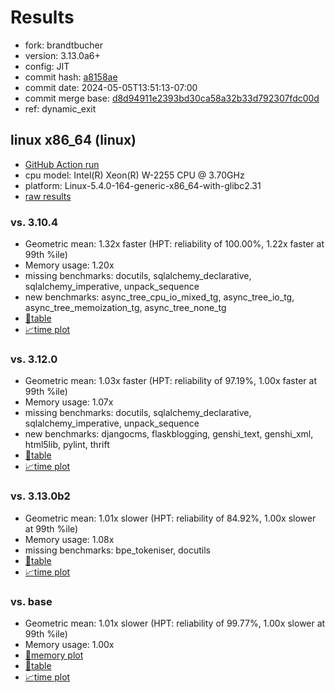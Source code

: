 # Results

- fork: brandtbucher
- version: 3.13.0a6+
- config: JIT
- commit hash: [a8158ae](https://github.com/brandtbucher/cpython/commit/a8158ae)
- commit date: 2024-05-05T13:51:13-07:00
- commit merge base: [d8d94911e2393bd30ca58a32b33d792307fdc00d](https://github.com/brandtbucher/cpython/commit/d8d94911e2393bd30ca58a32b33d792307fdc00d)
- ref: dynamic_exit

## linux x86_64 (linux)

- [GitHub Action run](https://github.com/faster-cpython/benchmarking/actions/runs/8961097755)
- cpu model: Intel(R) Xeon(R) W-2255 CPU @ 3.70GHz
- platform: Linux-5.4.0-164-generic-x86_64-with-glibc2.31
- [raw results](bm-20240505-linux-x86_64-brandtbucher-dynamic_exit-3.13.0a6%2B-a8158ae.json)

### vs. 3.10.4

- Geometric mean: 1.32x faster (HPT: reliability of 100.00%, 1.22x faster at 99th %ile)
- Memory usage: 1.20x
- missing benchmarks: docutils, sqlalchemy_declarative, sqlalchemy_imperative, unpack_sequence
- new benchmarks: async_tree_cpu_io_mixed_tg, async_tree_io_tg, async_tree_memoization_tg, async_tree_none_tg
- [📄table](bm-20240505-linux-x86_64-brandtbucher-dynamic_exit-3.13.0a6%2B-a8158ae-vs-3.10.4.md)
- [📈time plot](bm-20240505-linux-x86_64-brandtbucher-dynamic_exit-3.13.0a6%2B-a8158ae-vs-3.10.4.svg)

### vs. 3.12.0

- Geometric mean: 1.03x faster (HPT: reliability of 97.19%, 1.00x faster at 99th %ile)
- Memory usage: 1.07x
- missing benchmarks: docutils, sqlalchemy_declarative, sqlalchemy_imperative, unpack_sequence
- new benchmarks: djangocms, flaskblogging, genshi_text, genshi_xml, html5lib, pylint, thrift
- [📄table](bm-20240505-linux-x86_64-brandtbucher-dynamic_exit-3.13.0a6%2B-a8158ae-vs-3.12.0.md)
- [📈time plot](bm-20240505-linux-x86_64-brandtbucher-dynamic_exit-3.13.0a6%2B-a8158ae-vs-3.12.0.svg)

### vs. 3.13.0b2

- Geometric mean: 1.01x slower (HPT: reliability of 84.92%, 1.00x slower at 99th %ile)
- Memory usage: 1.08x
- missing benchmarks: bpe_tokeniser, docutils
- [📄table](bm-20240505-linux-x86_64-brandtbucher-dynamic_exit-3.13.0a6%2B-a8158ae-vs-3.13.0b2.md)
- [📈time plot](bm-20240505-linux-x86_64-brandtbucher-dynamic_exit-3.13.0a6%2B-a8158ae-vs-3.13.0b2.svg)

### vs. base

- Geometric mean: 1.01x slower (HPT: reliability of 99.77%, 1.00x slower at 99th %ile)
- Memory usage: 1.00x
- [🧠memory plot](bm-20240505-linux-x86_64-brandtbucher-dynamic_exit-3.13.0a6%2B-a8158ae-vs-base-mem.svg)
- [📄table](bm-20240505-linux-x86_64-brandtbucher-dynamic_exit-3.13.0a6%2B-a8158ae-vs-base.md)
- [📈time plot](bm-20240505-linux-x86_64-brandtbucher-dynamic_exit-3.13.0a6%2B-a8158ae-vs-base.svg)

